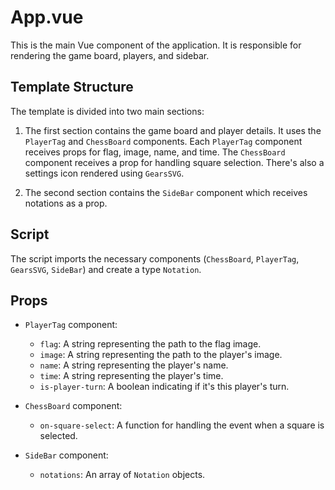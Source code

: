 # App.vue

This is the main Vue component of the application. It is responsible for rendering the game board, players, and sidebar.

## Template Structure

The template is divided into two main sections:

1. The first section contains the game board and player details. It uses the `PlayerTag` and `ChessBoard` components. Each `PlayerTag` component receives props for flag, image, name, and time. The `ChessBoard` component receives a prop for handling square selection. There's also a settings icon rendered using `GearsSVG`.

2. The second section contains the `SideBar` component which receives notations as a prop.

## Script

The script imports the necessary components (`ChessBoard`, `PlayerTag`, `GearsSVG`, `SideBar`) and create a type `Notation`.

## Props

- `PlayerTag` component:

  - `flag`: A string representing the path to the flag image.
  - `image`: A string representing the path to the player's image.
  - `name`: A string representing the player's name.
  - `time`: A string representing the player's time.
  - `is-player-turn`: A boolean indicating if it's this player's turn.

- `ChessBoard` component:

  - `on-square-select`: A function for handling the event when a square is selected.

- `SideBar` component:
  - `notations`: An array of `Notation` objects.
